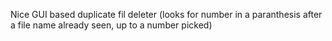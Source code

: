 Nice GUI based duplicate fil deleter (looks for number in a paranthesis after a file name already seen, up to a number picked)
